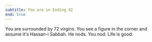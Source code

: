 ```yaml
---
subtitle: You are in Ending X2
end: true
---
```


You are surrounded by 72 virgins. You see a figure in the corner and assume it's
Hassan-i Sabbah. He nods. You nod. Life is good.
